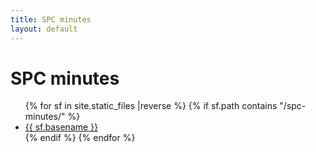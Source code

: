 ```yaml
---
title: SPC minutes
layout: default
---
```


# SPC minutes

<ul class="flist">
{% for  sf in site.static_files |reverse %}
 {% if sf.path contains "/spc-minutes/" %}
  <li>
   <a href="{{sf.path}}">{{ sf.basename }}</a>
  </li>
  {% endif %}
{% endfor %}
</ul>

